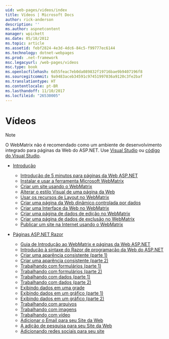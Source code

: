 ```yaml
---
uid: web-pages/videos/index
title: Vídeos | Microsoft Docs
author: rick-anderson
description: ''
ms.author: aspnetcontent
manager: wpickett
ms.date: 05/18/2012
ms.topic: article
ms.assetid: febf2824-4e3d-4dc6-84c5-f99777ec6144
ms.technology: dotnet-webpages
ms.prod: .net-framework
msc.legacyurl: /web-pages/videos
msc.type: book
ms.openlocfilehash: 6d55feac7eb0da089832f19716bae9b9407196f8
ms.sourcegitcommit: 9a9483aceb34591c97451997036a9120c3fe2baf
ms.translationtype: HT
ms.contentlocale: pt-BR
ms.lasthandoff: 11/10/2017
ms.locfileid: "26530005"
---
```

<a name="videos"></a>Vídeos
====================

> [!NOTE] 
> O WebMatrix não é recomendado como um ambiente de desenvolvimento integrado para páginas da Web do ASP.NET. Use [Visual Studio](xref:aspnet/web-pages/overview/getting-started/program-asp-net-web-pages-in-visual-studio) ou [código do Visual Studio](https://code.visualstudio.com/).

- [Introdução](introduction/index.md)

    - [Introdução de 5 minutos para páginas da Web ASP.NET](introduction/5-minute-introduction-to-aspnet-web-pages.md)
    - [Instalar e usar a ferramenta Microsoft WebMatrix](introduction/install-and-use-the-microsoft-webmatrix-tool.md)
    - [Criar um site usando o WebMatrix](introduction/create-a-website-using-webmatrix.md)
    - [Alterar o estilo Visual de uma página da Web](introduction/change-the-visual-style-of-a-web-page.md)
    - [Usar os recursos de Layout no WebMatrix](introduction/use-the-layout-features-in-webmatrix.md)
    - [Criar uma página da Web dinâmico controlada por dados](introduction/create-a-data-driven-dynamic-web-page.md)
    - [Criar uma Interface da Web no WebMatrix](introduction/create-a-web-interface-in-webmatrix.md)
    - [Criar uma página de dados de edição no WebMatrix](introduction/create-an-edit-data-page-in-webmatrix.md)
    - [Criar uma página de dados de exclusão no WebMatrix](introduction/create-a-delete-data-page-in-webmatrix.md)
    - [Publicar um site na Internet usando o WebMatrix](introduction/publish-a-website-to-the-internet-using-webmatrix.md)
- [Páginas ASP.NET Razor](aspnet-razor-pages/index.md)

    - [Guia de Introdução ao WebMatrix e páginas da Web ASP.NET](aspnet-razor-pages/getting-started-with-webmatrix-and-aspnet-web-pages.md)
    - [Introdução à sintaxe do Razor de programação da Web do ASP.NET](aspnet-razor-pages/introduction-to-aspnet-web-programming-using-the-razor-syntax.md)
    - [Criar uma aparência consistente (parte 1)](aspnet-razor-pages/creating-a-consistent-look-part-1.md)
    - [Criar uma aparência consistente (parte 2)](aspnet-razor-pages/creating-a-consistent-look-part-2.md)
    - [Trabalhando com formulários (parte 1)](aspnet-razor-pages/working-with-forms-part-1.md)
    - [Trabalhando com formulários (parte 2)](aspnet-razor-pages/working-with-forms-part-2.md)
    - [Trabalhando com dados (parte 1)](aspnet-razor-pages/working-with-data-part-1.md)
    - [Trabalhando com dados (parte 2)](aspnet-razor-pages/working-with-data-part-2.md)
    - [Exibindo dados em uma grade](aspnet-razor-pages/displaying-data-in-a-grid.md)
    - [Exibindo dados em um gráfico (parte 1)](aspnet-razor-pages/displaying-data-in-a-chart-part-1.md)
    - [Exibindo dados em um gráfico (parte 2)](aspnet-razor-pages/displaying-data-in-a-chart-part-2.md)
    - [Trabalhando com arquivos](aspnet-razor-pages/working-with-files.md)
    - [Trabalhando com imagens](aspnet-razor-pages/working-with-images.md)
    - [Trabalhando com vídeo](aspnet-razor-pages/working-with-video.md)
    - [Adicionar o Email para seu Site da Web](aspnet-razor-pages/adding-email-to-your-web-site.md)
    - [A adição de pesquisa para seu Site da Web](aspnet-razor-pages/adding-search-to-your-web-site.md)
    - [Adicionando redes sociais para seu site](aspnet-razor-pages/adding-social-networking-to-your-website.md)
